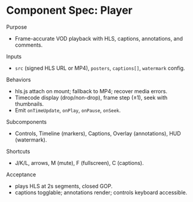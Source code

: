 # Component Spec: Player

Purpose
- Frame-accurate VOD playback with HLS, captions, annotations, and comments.

Inputs
- `src` (signed HLS URL or MP4), `posters`, `captions[]`, `watermark` config.

Behaviors
- hls.js attach on mount; fallback to MP4; recover media errors.
- Timecode display (drop/non-drop), frame step (±1), seek with thumbnails.
- Emit `onTimeUpdate`, `onPlay`, `onPause`, `onSeek`.

Subcomponents
- Controls, Timeline (markers), Captions, Overlay (annotations), HUD (watermark).

Shortcuts
- J/K/L, arrows, M (mute), F (fullscreen), C (captions).

Acceptance
- plays HLS at 2s segments, closed GOP.
- captions togglable; annotations render; controls keyboard accessible.
